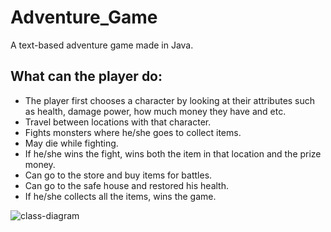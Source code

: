 # Adventure_Game
A text-based adventure game made in Java.
## What can the player do:
  - The player first chooses a character by looking at their attributes such as health, damage power, how much money they have and etc.
  - Travel between locations with that character.
  - Fights monsters where he/she goes to collect items.
  - May die while fighting.
  - If he/she wins the fight, wins both the item in that location and the prize money.
  - Can go to the store and buy items for battles.
  - Can go to the safe house and restored his health.
  - If he/she collects all the items, wins the game.

![class-diagram](https://github.com/KadirErbas/Adventure_Game/assets/93327468/5c7e2c5e-2426-4284-8949-77882d446227)
